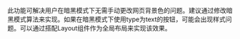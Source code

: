 此功能可解决用户在暗黑模式下无需手动更改网页背景色的问题。建议通过修改暗黑模式算法来实现。如果在暗黑模式下使用type为text的按钮，可能会出现样式问题。可以通过搭配Layout组件作为全局布局来实现该效果。
